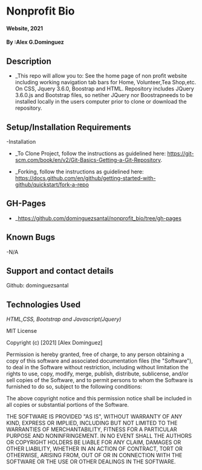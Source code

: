# Nonprofit Bio

#### Website, 2021

#### By :Alex G.Dominguez

## Description
* _This repo will allow you to: See the home page of non profit website including working navigation tab bars for Home, Volunteer,Tea Shop,etc. On CSS, Jquery 3.6.0, Boostrap and HTML. Repository includes JQuery 3.6.0.js and Bootstrap files, so netiher JQuery nor Boostrapneeds to be installed locally in the users computer prior to clone or download the repository.  


## Setup/Installation Requirements

-Installation 
* _To Clone Project, follow the instructions as guidelined here: https://git-scm.com/book/en/v2/Git-Basics-Getting-a-Git-Repository.

* _Forking, follow the instructions as guidelined here: 
https://docs.github.com/en/github/getting-started-with-github/quickstart/fork-a-repo

## GH-Pages
* _https://github.com/dominguezsantal/nonprofit_bio/tree/gh-pages


## Known Bugs

-N/A
## Support and contact details
Github: dominguezsantal

## Technologies Used

_HTML,CSS, Bootstrap and Javascript(Jquery)_


MIT License

Copyright (c) [2021] [Alex Dominguez]

Permission is hereby granted, free of charge, to any person obtaining a copy
of this software and associated documentation files (the "Software"), to deal
in the Software without restriction, including without limitation the rights
to use, copy, modify, merge, publish, distribute, sublicense, and/or sell
copies of the Software, and to permit persons to whom the Software is
furnished to do so, subject to the following conditions:

The above copyright notice and this permission notice shall be included in all
copies or substantial portions of the Software.

THE SOFTWARE IS PROVIDED "AS IS", WITHOUT WARRANTY OF ANY KIND, EXPRESS OR
IMPLIED, INCLUDING BUT NOT LIMITED TO THE WARRANTIES OF MERCHANTABILITY,
FITNESS FOR A PARTICULAR PURPOSE AND NONINFRINGEMENT. IN NO EVENT SHALL THE
AUTHORS OR COPYRIGHT HOLDERS BE LIABLE FOR ANY CLAIM, DAMAGES OR OTHER
LIABILITY, WHETHER IN AN ACTION OF CONTRACT, TORT OR OTHERWISE, ARISING FROM,
OUT OF OR IN CONNECTION WITH THE SOFTWARE OR THE USE OR OTHER DEALINGS IN THE
SOFTWARE.

